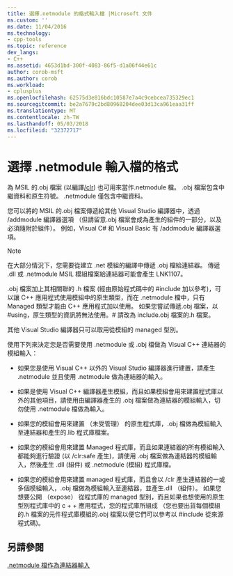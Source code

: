 ```yaml
---
title: 選擇.netmodule 的格式輸入檔 |Microsoft 文件
ms.custom: ''
ms.date: 11/04/2016
ms.technology:
- cpp-tools
ms.topic: reference
dev_langs:
- C++
ms.assetid: 4653d1bd-300f-4083-86f5-d1a06f44e61c
author: corob-msft
ms.author: corob
ms.workload:
- cplusplus
ms.openlocfilehash: 62575d3e816bdc10587e7a4c9cebcea735329ec1
ms.sourcegitcommit: be2a7679c2bd80968204dee03d13ca961eaa31ff
ms.translationtype: MT
ms.contentlocale: zh-TW
ms.lasthandoff: 05/03/2018
ms.locfileid: "32372717"
---
```

# <a name="choosing-the-format-of-netmodule-input-files"></a>選擇 .netmodule 輸入檔的格式
為 MSIL 的.obj 檔案 (以編譯[/clr](../../build/reference/clr-common-language-runtime-compilation.md)) 也可用來當作.netmodule 檔。  .obj 檔案包含中繼資料和原生符號。  .netmodule 僅包含中繼資料。  
  
 您可以將的 MSIL 的.obj 檔案傳遞給其他 Visual Studio 編譯器中，透過 /addmodule 編譯器選項 （但請留意.obj 檔案會成為產生的組件的一部分，以及必須隨附於組件）。  例如，Visual C# 和 Visual Basic 有 /addmodule 編譯器選項。  
  
> [!NOTE]
>  在大部分情況下，您需要從建立 .net 模組的編譯中傳遞 .obj 檔給連結器。  傳遞 .dll 或 .netmodule MSIL 模組檔案給連結器可能會產生 LNK1107。  
  
 .obj 檔案加上其相關聯的 .h 檔案 (經由原始程式碼中的 #include 加以參考)，可以讓 C++ 應用程式使用模組中的原生類型，而在 .netmodule 檔中，只有 Managed 類型才能由 C++ 應用程式加以使用。  如果您嘗試傳遞.obj 檔案，以 #using，原生類型的資訊將無法使用。# 請改為 include.obj 檔案的.h 檔案。  
  
 其他 Visual Studio 編譯器只可以取用從模組的 managed 型別。  
  
 使用下列來決定您是否需要使用 .netmodule 或 .obj 檔做為 Visual C++ 連結器的模組輸入：  
  
-   如果您是使用 Visual C++ 以外的 Visual Studio 編譯器進行建置，請產生 .netmodule 並且使用 .netmodule 做為連結器的輸入。  
  
-   如果是使用 Visual C++ 編譯器產生模組，而且如果模組會用來建置程式庫以外的其他項目，請使用由編譯器產生的 .obj 檔案做為連結器的模組輸入，切勿使用 .netmodule 檔做為輸入。  
  
-   如果您的模組會用來建置 （未受管理） 的原生程式庫，.obj 檔做為模組輸入至連結器和產生的.lib 程式庫檔案。  
  
-   如果您的模組會用來建置 Managed 程式庫，而且如果連結器的所有模組輸入都能夠進行驗證 (以 /clr:safe 產生)，請使用 .obj 檔案做為連結器的模組輸入，然後產生 .dll (組件) 或 .netmodule (模組) 程式庫檔。  
  
-   如果您的模組會用來建置 managed 程式庫，而且會以 /clr 產生連結器的一或多個模組輸入，.obj 檔做為模組輸入至連結器，並產生.dll （組件）。  如果您想要公開 （expose） 從程式庫的 managed 型別，而且如果也想使用的原生型別程式庫中的 c + + 應用程式，您的程式庫所組成 （您也要出貨每個模組的.h 檔案的元件程式庫模組的.obj 檔案以便它們可以參考以 #include 從來源程式碼)。  
  
## <a name="see-also"></a>另請參閱  
 [.netmodule 檔作為連結器輸入](../../build/reference/netmodule-files-as-linker-input.md)